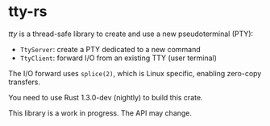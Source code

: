 # tty-rs

*tty* is a thread-safe library to create and use a new pseudoterminal (PTY):
* `TtyServer`: create a PTY dedicated to a new command
* `TtyClient`: forward I/O from an existing TTY (user terminal)

The I/O forward uses `splice(2)`, which is Linux specific, enabling zero-copy transfers.

You need to use Rust 1.3.0-dev (nightly) to build this crate.

This library is a work in progress.
The API may change.

